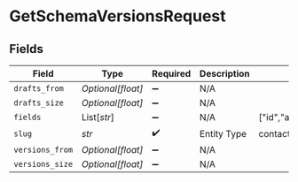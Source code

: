 # GetSchemaVersionsRequest


## Fields

| Field                             | Type                              | Required                          | Description                       | Example                           |
| --------------------------------- | --------------------------------- | --------------------------------- | --------------------------------- | --------------------------------- |
| `drafts_from`                     | *Optional[float]*                 | :heavy_minus_sign:                | N/A                               |                                   |
| `drafts_size`                     | *Optional[float]*                 | :heavy_minus_sign:                | N/A                               |                                   |
| `fields`                          | List[*str*]                       | :heavy_minus_sign:                | N/A                               | ["id","attributes","capabilites"] |
| `slug`                            | *str*                             | :heavy_check_mark:                | Entity Type                       | contact                           |
| `versions_from`                   | *Optional[float]*                 | :heavy_minus_sign:                | N/A                               |                                   |
| `versions_size`                   | *Optional[float]*                 | :heavy_minus_sign:                | N/A                               |                                   |